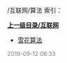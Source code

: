 /互联网/算法 索引：


**[上一级目录/互联网](/互联网/index.md)**

- [雪花算法](/互联网/算法/雪花算法.md)


<font size=2 color='grey'> 2019-09-12 08:33 </font>